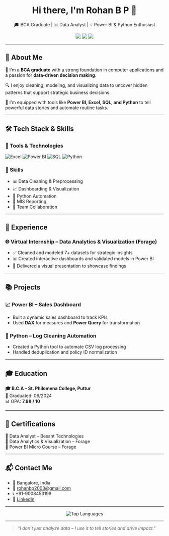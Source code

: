 <h1 align="center">Hi there, I'm Rohan B P 👋</h1>

<p align="center">
🎓 BCA Graduate | 📊 Data Analyst | 💡 Power BI & Python Enthusiast  
</p>

<p align="center">
  <a href="mailto:rohanbp2003@gmail.com"><img src="https://img.shields.io/badge/Email-rohanbp2003@gmail.com-red?style=flat-square&logo=gmail"></a>
  <a href="https://www.linkedin.com/in/your-linkedin-profile"><img src="https://img.shields.io/badge/linkedIn-Connect-blue?style=flat-square&logo=linkedin"></a>
  <a href="tel:+919008453199"><img src="https://img.shields.io/badge/Phone-Call Now-25D366?style=flat-square&logo=whatsapp"></a>
</p>

---

## 🧠 About Me

🎯 I'm a **BCA graduate** with a strong foundation in computer applications and a passion for **data-driven decision making**.

🔍 I enjoy cleaning, modeling, and visualizing data to uncover hidden patterns that support strategic business decisions.

🧰 I'm equipped with tools like **Power BI, Excel, SQL, and Python** to tell powerful data stories and automate routine tasks.

---

## 🛠️ Tech Stack & Skills

### 🔧 Tools & Technologies
![Excel](https://img.shields.io/badge/Excel-217346?style=flat-square&logo=microsoft-excel&logoColor=white)
![Power BI](https://img.shields.io/badge/Power_BI-F2C811?style=flat-square&logo=powerbi&logoColor=black)
![SQL](https://img.shields.io/badge/SQL-336791?style=flat-square&logo=mysql&logoColor=white)
![Python](https://img.shields.io/badge/Python-3776AB?style=flat-square&logo=python&logoColor=white)

### 🧰 Skills  
- 📊 Data Cleaning & Preprocessing  
- 📈 Dashboarding & Visualization  
- 🤖 Python Automation  
- 📄 MIS Reporting  
- 👥 Team Collaboration  

---

## 💼 Experience

### 🌐 Virtual Internship – Data Analytics & Visualization (Forage)
- ✅ Cleaned and modeled 7+ datasets for strategic insights  
- 📊 Created interactive dashboards and validated models in Power BI  
- 🎥 Delivered a visual presentation to showcase findings  

---

## 📚 Projects

### 📈 Power BI – Sales Dashboard
- Built a dynamic sales dashboard to track KPIs  
- Used **DAX** for measures and **Power Query** for transformation  

### 🐍 Python – Log Cleaning Automation
- Created a Python tool to automate CSV log processing  
- Handled deduplication and policy ID normalization  

---

## 🎓 Education

**🎓 B.C.A – St. Philomena College, Puttur**  
📅 Graduated: 06/2024  
📊 GPA: **7.98 / 10**

---

## 📜 Certifications

🏅 Data Analyst – Besant Technologies  
🏅 Data Analytics & Visualization – Forage  
🏅 Power BI Micro Course – Forage  

---

## 📬 Contact Me

- 📍 Bangalore, India  
- 📧 [rohanbp2003@gmail.com](mailto:rohanbp2003@gmail.com)  
- 📞 +91-9008453199  
- 🔗 [LinkedIn]( https://www.linkedin.com/in/rohan-bp-544442289)

---

<p align="center">
  <img src="https://github-readme-stats.vercel.app/api/top-langs/?username=rohanbp2003&layout=compact&theme=react&hide_border=true" alt="Top Languages" />
</p>

---

> *"I don’t just analyze data – I use it to tell stories and drive impact."*
